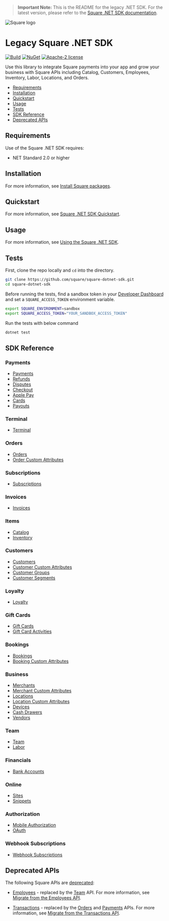 > **Important Note:** This is the README for the legacy .NET SDK. For the latest version, please refer to the [Square .NET SDK documentation](https://developer.squareup.com/docs/sdks/dotnet).

![Square logo]

# Legacy Square .NET SDK

[![Build](https://github.com/square/square-dotnet-sdk/actions/workflows/dotnet.yml/badge.svg)](https://github.com/square/square-dotnet-sdk/actions/workflows/dotnet.yml)
[![NuGet](https://badge.fury.io/nu/Square.svg)](https://badge.fury.io/nu/Square)
[![Apache-2 license](https://img.shields.io/badge/license-Apache2-brightgreen.svg)](https://www.apache.org/licenses/LICENSE-2.0)

Use this library to integrate Square payments into your app and grow your business with Square APIs including Catalog, Customers, Employees, Inventory, Labor, Locations, and Orders.

* [Requirements](#requirements)
* [Installation](#installation)
* [Quickstart](#quickstart)
* [Usage](#usage)
* [Tests](#tests)
* [SDK Reference](#sdk-reference)
* [Deprecated APIs](#deprecated-apis)

## Requirements

Use of the Square .NET SDK requires:

* NET Standard 2.0 or higher

## Installation

For more information, see [Install Square packages](https://developer.squareup.com/docs/sdks/dotnet/setup-project#install-square-packages).

## Quickstart

For more information, see [Square .NET SDK Quickstart](https://developer.squareup.com/docs/sdks/dotnet/quick-start).

## Usage
For more information, see [Using the Square .NET SDK](https://developer.squareup.com/docs/sdks/dotnet/using-dot-net-sdk).

## Tests

First, clone the repo locally and `cd` into the directory.

```sh
git clone https://github.com/square/square-dotnet-sdk.git
cd square-dotnet-sdk
```

Before running the tests, find a sandbox token in your [Developer Dashboard] and set a `SQUARE_ACCESS_TOKEN` environment variable.

```sh
export SQUARE_ENVIRONMENT=sandbox
export SQUARE_ACCESS_TOKEN="YOUR_SANDBOX_ACCESS_TOKEN"
```

Run the tests with below command

```sh
dotnet test
```

## SDK Reference

### Payments
* [Payments]
* [Refunds]
* [Disputes]
* [Checkout]
* [Apple Pay]
* [Cards]
* [Payouts]

### Terminal
* [Terminal]

### Orders
* [Orders]
* [Order Custom Attributes]

### Subscriptions
* [Subscriptions]

### Invoices
* [Invoices]

### Items
* [Catalog]
* [Inventory]

### Customers
* [Customers]
* [Customer Custom Attributes]
* [Customer Groups]
* [Customer Segments]

### Loyalty
* [Loyalty]

### Gift Cards
* [Gift Cards]
* [Gift Card Activities]

### Bookings
* [Bookings]
* [Booking Custom Attributes]


### Business
* [Merchants]
* [Merchant Custom Attributes]
* [Locations]
* [Location Custom Attributes]
* [Devices]
* [Cash Drawers]
* [Vendors]

### Team
* [Team]
* [Labor]

### Financials
* [Bank Accounts]

### Online
* [Sites]
* [Snippets]

### Authorization
* [Mobile Authorization]
* [OAuth]

### Webhook Subscriptions
* [Webhook Subscriptions]
## Deprecated APIs

The following Square APIs are [deprecated](https://developer.squareup.com/docs/build-basics/api-lifecycle):

* [Employees] - replaced by the [Team] API. For more information, see [Migrate from the Employees API](https://developer.squareup.com/docs/team/migrate-from-v2-employees).

* [Transactions] - replaced by the [Orders] and [Payments] APIs.  For more information, see [Migrate from the Transactions API](https://developer.squareup.com/docs/payments-api/migrate-from-transactions-api).


[//]: # "Link anchor definitions"
[Square Logo]: https://docs.connect.squareup.com/images/github/github-square-logo.svg
[Developer Dashboard]: https://developer.squareup.com/apps
[Square API]: https://squareup.com/developers
[sign up for a developer account]: https://squareup.com/signup?v=developers
[Client]: doc/client.md
[Devices]: doc/api/devices.md
[Disputes]: doc/api/disputes.md
[Terminal]: doc/api/terminal.md
[Cash Drawers]: doc/api/cash-drawers.md
[Vendors]: doc/api/vendors.md
[Customer Groups]: doc/api/customer-groups.md
[Customer Segments]: doc/api/customer-segments.md
[Bank Accounts]: doc/api/bank-accounts.md
[Payments]: doc/api/payments.md
[Checkout]: doc/api/checkout.md
[Catalog]: doc/api/catalog.md
[Customers]: doc/api/customers.md
[Customer Custom Attributes]: doc/api/customer-custom-attributes.md
[Inventory]: doc/api/inventory.md
[Labor]: doc/api/labor.md
[Loyalty]: doc/api/loyalty.md
[Bookings]: doc/api/bookings.md
[Booking Custom Attributes]: doc/api/booking-custom-attributes.md
[Locations]: doc/api/locations.md
[Location Custom Attributes]: doc/api/location-custom-attributes.md
[Merchants]: doc/api/merchants.md
[Merchant Custom Attributes]: doc/api/merchant-custom-attributes.md
[Orders]: doc/api/orders.md
[Order Custom Attributes]: doc/api/order-custom-attributes.md
[Invoices]: doc/api/invoices.md
[Apple Pay]: doc/api/apple-pay.md
[Refunds]: doc/api/refunds.md
[Subscriptions]: doc/api/subscriptions.md
[Mobile Authorization]: doc/api/mobile-authorization.md
[OAuth]: doc/api/o-auth.md
[Team]: doc/api/team.md
[Sites]: doc/api/sites.md
[Snippets]: doc/api/snippets.md
[Cards]: doc/api/cards.md
[Payouts]: doc/api/payouts.md
[Gift Cards]: doc/api/gift-cards.md
[Gift Card Activities]: doc/api/gift-card-activities.md
[Employees]: doc/api/employees.md
[Transactions]: doc/api/transactions.md
[Webhook Subscriptions]: doc/api/webhook-subscriptions.md
